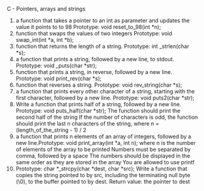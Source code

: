 C - Pointers, arrays and strings
1. a function that takes a pointer to an int as parameter and updates the value it
points to to 98
Prototype: void reset_to_98(int *n);
2. function that swaps the values of two integers
Prototype: void swap_int(int *a, int *b);
3.  function that returns the length of a string.
Prototype: int _strlen(char *s);
4. a function that prints a string, followed by a new line, to stdout.
Prototype: void _puts(char *str);
5. function that prints a string, in reverse, followed by a new line.
Prototype: void print_rev(char *s);
6. function that reverses a string.
Prototype: void rev_string(char *s);
7. a function that prints every other character of a string, starting with the first character, followed by a new line.
Prototype: void puts2(char *str);
8. Write a function that prints half of a string, followed by a new line.
Prototype: void puts_half(char *str);
The function should print the second half of the string
If the number of characters is odd, the function should print the last n characters of the string, where n = (length_of_the_string - 1) / 2
9. a function that prints n elements of an array of integers, followed by a new line.Prototype: void print_array(int *a, int n);
where n is the number of elements of the array to be printed
Numbers must be separated by comma, followed by a space
The numbers should be displayed in the same order as they are stored in the array
You are allowed to use printf
10. Prototype: char *_strcpy(char *dest, char *src);
Write a function that copies the string pointed to by src, including the terminating null byte (\0), to the buffer pointed to by dest.
Return value: the pointer to dest